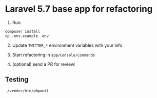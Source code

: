 # Laravel 5.7 base app for refactoring

1. Run:

```bash
composer install
cp .env.example .env
```

2. Update `TWITTER_*` environment variables with your info

3. Start refactoring in `app/Console/Commands`

4. (optional) send a PR for review!

## Testing

```bash
./vendor/bin/phpunit
```